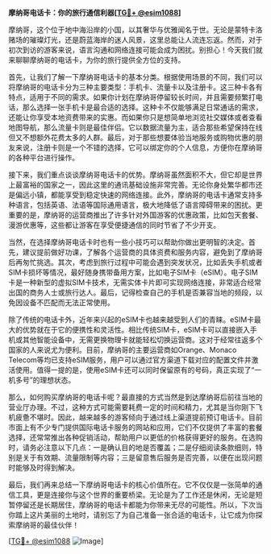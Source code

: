 **摩纳哥电话卡：你的旅行通信利器[[TG💪+ @esim1088](https://t.me/s/esim1088)]**

摩纳哥，这个位于地中海沿岸的小国，以其奢华与优雅闻名于世。无论是蒙特卡洛赌场的璀璨灯光，还是蔚蓝海岸的迷人风景，这里总能让人流连忘返。然而，对于初次到访的游客来说，语言沟通和网络连接可能会成为困扰。别担心！今天我们就来聊聊摩纳哥的电话卡，为你的旅行提供全方位的支持。

首先，让我们了解一下摩纳哥电话卡的基本分类。根据使用场景的不同，我们可以将摩纳哥的电话卡分为三种主要类型：手机卡、流量卡以及注册卡。这三种卡各有特点，适用于不同的需求。如果你计划在摩纳哥停留较长时间，并且需要频繁打电话，那么选择一张手机卡是最合适的选择。这种卡不仅能够满足日常通话的需求，还能让你享受本地资费带来的实惠。而如果你只是想简单地浏览社交媒体或者查看地图导航，那么流量卡则是最佳伴侣。它以数据流量为主，适合那些希望保持在线但又不想额外花费太多的人群。最后，对于那些想要体验当地服务或购物优惠的朋友来说，注册卡则是一个不错的选择，它可以绑定你的个人信息，方便你在摩纳哥的各种平台进行操作。

接下来，我们重点谈谈摩纳哥电话卡的优势。摩纳哥虽然面积不大，但它却是世界上最富裕的国家之一，因此这里的通讯基础设施非常完善。无论你身处繁华都市还是偏远小镇，都能享受到稳定快速的网络连接。此外，摩纳哥的电话卡通常支持多种语言，包括英语、法语等国际通用语言，极大地降低了语言障碍带来的困扰。更重要的是，摩纳哥的运营商推出了许多针对外国游客的优惠政策，比如包天套餐、漫游优惠等，这些都让游客在享受便捷通信的同时节省了不少开支。

当然，在选择摩纳哥电话卡时也有一些小技巧可以帮助你做出更明智的决定。首先，建议提前做好功课，了解各个运营商的具体资费和服务内容，避免到了摩纳哥后再匆忙挑选。其次，考虑到旅行过程中可能会遇到突发状况，比如丢失手机或者SIM卡损坏等情况，最好随身携带备用方案，比如电子SIM卡（eSIM）。电子SIM卡是一种新型的虚拟SIM卡技术，无需实体卡片即可实现网络连接，非常适合经常出国的商务人士或旅行达人。最后，记得检查自己的手机是否兼容当地的频段，以免因设备不匹配而无法正常使用。

除了传统的电话卡外，近年来兴起的eSIM卡也越来越受到人们的青睐。eSIM卡最大的优势就在于它的便携性和灵活性。相比传统SIM卡，eSIM卡可以直接嵌入手机或其他智能设备中，无需更换物理卡就能轻松切换运营商。这对于经常往返多个国家的人来说尤为便利。目前，摩纳哥的主要运营商如Orange、Monaco Telecom等均已支持eSIM服务，用户可以通过官方渠道下载对应的配置文件并激活使用。值得一提的是，使用eSIM卡还可以同时保留原有的号码，真正实现了“一机多号”的理想状态。

那么，如何购买摩纳哥的电话卡呢？最直接的方式当然是到达摩纳哥后前往当地的营业厅办理。不过，这种方式可能需要耗费一定的时间和精力，尤其是当你刚下飞机疲惫不堪时。因此，越来越多的游客倾向于通过线上渠道提前预订电话卡。目前市面上有不少专门提供国际电话卡服务的网站和应用，它们不仅提供了丰富的套餐选择，还常常推出各种促销活动，帮助用户以更低的价格获得更好的服务。在选购时，请务必注意以下几点：一是确认目的地是否覆盖；二是仔细阅读条款细则，特别是关于有效期、流量限制等内容；三是留意售后服务是否完善，以便在出现问题时能够及时得到解决。

最后，我们再来总结一下摩纳哥电话卡的核心价值所在。它不仅仅是一张简单的通信工具，更是连接你与这个世界的重要桥梁。无论是为了工作还是休闲，无论是短暂停留还是长期居住，摩纳哥的电话卡都能为你带来无尽的可能性。所以，下次当你踏上这片美丽的土地时，请别忘了为自己准备一张合适的电话卡，让它成为你探索摩纳哥的最佳伙伴！

[[TG💪+ @esim1088](https://t.me/s/esim1088) ![Image](https://i.postimg.cc/4NQfJmqS/Snipaste-2025-05-13-00-14-12.png)]